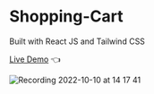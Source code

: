 # Shopping-Cart

Built with React JS and Tailwind CSS

[Live Demo](https://sunjcar.github.io/shopping-cart/) :point_left:

![Recording 2022-10-10 at 14 17 41](https://user-images.githubusercontent.com/101779749/194953777-793d92a7-f3c6-44be-9481-924893038e5d.gif)
